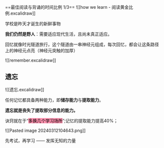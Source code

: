 
==最佳阅读与背诵的时间比例 1/3==
![[how we learn - 阅读黄金比例.excalidraw]]

学校是昨天才诞生的新鲜事物

**我们仍然是野人**：需要适应现代生活，且尚未真正适应。

回忆就像时光隧道旅行，这个隧道由一串神经元组成，每次回忆，都会让这条路径上的神经元点亮（神经元突触的加厚）

![[remember.excalidraw]]


## 遗忘

![[遗忘.excalidraw]]


任何记忆都具备两种能力，即**储存能力**与**提取能力**。

**遗忘就是丧失了提取部分信息的能力。**



诀窍就在于“<mark style="background: #FF5582A6;">多换几个学习场所</mark>”;记忆的提取能力提高40%；


![[Pasted image 20240312104643.png]]


先考试，再学习 —— 发挥无知的力量

